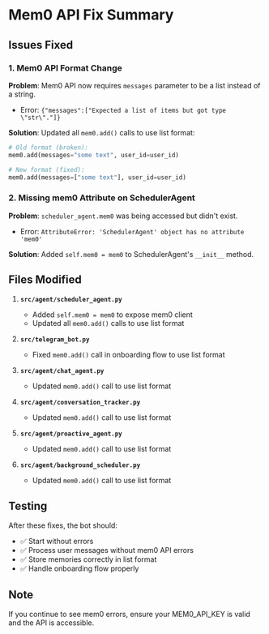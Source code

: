 # Mem0 API Fix Summary

## Issues Fixed

### 1. Mem0 API Format Change
**Problem**: Mem0 API now requires `messages` parameter to be a list instead of a string.
- Error: `{"messages":["Expected a list of items but got type \"str\"."]}`

**Solution**: Updated all `mem0.add()` calls to use list format:
```python
# Old format (broken):
mem0.add(messages="some text", user_id=user_id)

# New format (fixed):
mem0.add(messages=["some text"], user_id=user_id)
```

### 2. Missing mem0 Attribute on SchedulerAgent
**Problem**: `scheduler_agent.mem0` was being accessed but didn't exist.
- Error: `AttributeError: 'SchedulerAgent' object has no attribute 'mem0'`

**Solution**: Added `self.mem0 = mem0` to SchedulerAgent's `__init__` method.

## Files Modified

1. **`src/agent/scheduler_agent.py`**
   - Added `self.mem0 = mem0` to expose mem0 client
   - Updated all `mem0.add()` calls to use list format

2. **`src/telegram_bot.py`**
   - Fixed `mem0.add()` call in onboarding flow to use list format

3. **`src/agent/chat_agent.py`**
   - Updated `mem0.add()` call to use list format

4. **`src/agent/conversation_tracker.py`**
   - Updated `mem0.add()` call to use list format

5. **`src/agent/proactive_agent.py`**
   - Updated `mem0.add()` call to use list format

6. **`src/agent/background_scheduler.py`**
   - Updated `mem0.add()` call to use list format

## Testing
After these fixes, the bot should:
- ✅ Start without errors
- ✅ Process user messages without mem0 API errors
- ✅ Store memories correctly in list format
- ✅ Handle onboarding flow properly

## Note
If you continue to see mem0 errors, ensure your MEM0_API_KEY is valid and the API is accessible.